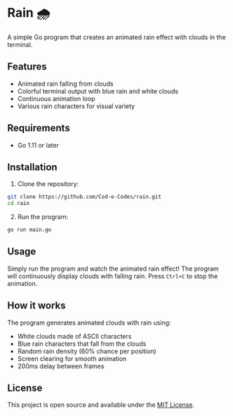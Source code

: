 # Rain 🌧️

A simple Go program that creates an animated rain effect with clouds in the terminal.

## Features

- Animated rain falling from clouds
- Colorful terminal output with blue rain and white clouds
- Continuous animation loop
- Various rain characters for visual variety

## Requirements

- Go 1.11 or later

## Installation

1. Clone the repository:
```bash
git clone https://github.com/Cod-e-Codes/rain.git
cd rain
```

2. Run the program:
```bash
go run main.go
```

## Usage

Simply run the program and watch the animated rain effect! The program will continuously display clouds with falling rain. Press `Ctrl+C` to stop the animation.

## How it works

The program generates animated clouds with rain using:
- White clouds made of ASCII characters
- Blue rain characters that fall from the clouds
- Random rain density (60% chance per position)
- Screen clearing for smooth animation
- 200ms delay between frames

## License

This project is open source and available under the [MIT License](LICENSE).
